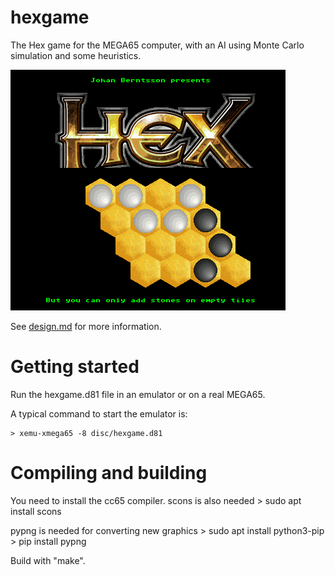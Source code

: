 # hexgame
The Hex game for the MEGA65 computer, with an AI using Monte Carlo simulation and some heuristics.

![Tiles](screenshots/title.png)

See [design.md](design.md) for more information.

# Getting started

Run the hexgame.d81 file in an emulator or on a real MEGA65.

A typical command to start the emulator is:

    > xemu-xmega65 -8 disc/hexgame.d81 

# Compiling and building

You need to install the cc65 compiler. scons is also needed
    > sudo apt install scons

pypng is needed for converting new graphics
    > sudo apt install python3-pip
    > pip install pypng

Build with "make". 


